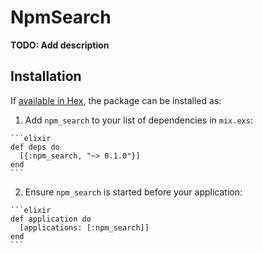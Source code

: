 # NpmSearch

**TODO: Add description**

## Installation

If [available in Hex](https://hex.pm/docs/publish), the package can be installed as:

  1. Add `npm_search` to your list of dependencies in `mix.exs`:

    ```elixir
    def deps do
      [{:npm_search, "~> 0.1.0"}]
    end
    ```

  2. Ensure `npm_search` is started before your application:

    ```elixir
    def application do
      [applications: [:npm_search]]
    end
    ```

